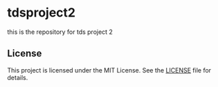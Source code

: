 # tdsproject2
this is the repository for tds project 2

## License

This project is licensed under the MIT License. See the [LICENSE](./LICENSE) file for details.
